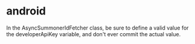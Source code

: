 # android
In the AsyncSummonerIdFetcher class, be sure to define a valid value for the developerApiKey variable, and don't ever commit the actual value.
